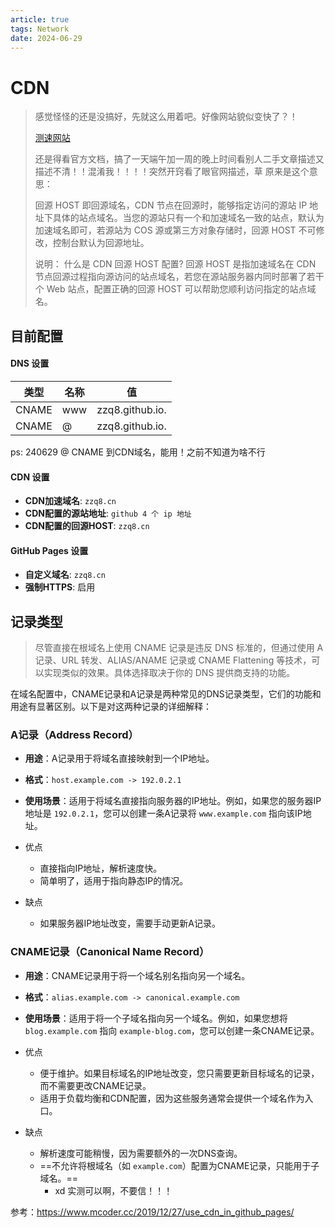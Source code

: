```yaml
---
article: true
tags: Network
date: 2024-06-29
---
```


# CDN

> 感觉怪怪的还是没搞好，先就这么用着吧。好像网站貌似变快了？！
>
> [测速网站](https://www.17ce.com/site)
>
> 
>
> 还是得看官方文档，搞了一天端午加一周的晚上时间看别人二手文章描述又描述不清！！混淆我！！！！突然开窍看了眼官网描述，草  原来是这个意思：
>
> 回源 HOST
> 即回源域名，CDN 节点在回源时，能够指定访问的源站 IP 地址下具体的站点域名。当您的源站只有一个和加速域名一致的站点，默认为加速域名即可，若源站为 COS 源或第三方对象存储时，回源 HOST 不可修改，控制台默认为回源地址。
>
> 说明：
> 什么是 CDN 回源 HOST 配置?
> 回源 HOST 是指加速域名在 CDN 节点回源过程指向源访问的站点域名，若您在源站服务器内同时部署了若干个 Web 站点，配置正确的回源 HOST 可以帮助您顺利访问指定的站点域名。

## 目前配置

#### DNS 设置

| 类型  | 名称 | 值              |
| ----- | ---- | --------------- |
| CNAME | www  | zzq8.github.io. |
| CNAME | @    | zzq8.github.io. |

ps: 240629 @ CNAME 到CDN域名，能用！之前不知道为啥不行

#### CDN 设置

- **CDN加速域名**: `zzq8.cn`
- **CDN配置的源站地址**: `github 4 个 ip 地址`
- **CDN配置的回源HOST**: `zzq8.cn`

#### GitHub Pages 设置

- **自定义域名**: `zzq8.cn`
- **强制HTTPS**: 启用



## 记录类型

> 尽管直接在根域名上使用 CNAME 记录是违反 DNS 标准的，但通过使用 A 记录、URL 转发、ALIAS/ANAME 记录或 CNAME Flattening 等技术，可以实现类似的效果。具体选择取决于你的 DNS 提供商支持的功能。

在域名配置中，CNAME记录和A记录是两种常见的DNS记录类型，它们的功能和用途有显著区别。以下是对这两种记录的详细解释：

### A记录（Address Record）

- **用途**：A记录用于将域名直接映射到一个IP地址。

- **格式**：`host.example.com -> 192.0.2.1`

- **使用场景**：适用于将域名直接指向服务器的IP地址。例如，如果您的服务器IP地址是 `192.0.2.1`，您可以创建一条A记录将 `www.example.com` 指向该IP地址。

- 优点

  - 直接指向IP地址，解析速度快。
  - 简单明了，适用于指向静态IP的情况。
  
- 缺点

  - 如果服务器IP地址改变，需要手动更新A记录。

### CNAME记录（Canonical Name Record）

- **用途**：CNAME记录用于将一个域名别名指向另一个域名。

- **格式**：`alias.example.com -> canonical.example.com`

- **使用场景**：适用于将一个子域名指向另一个域名。例如，如果您想将 `blog.example.com` 指向 `example-blog.com`，您可以创建一条CNAME记录。

- 优点

  - 便于维护。如果目标域名的IP地址改变，您只需要更新目标域名的记录，而不需要更改CNAME记录。
  - 适用于负载均衡和CDN配置，因为这些服务通常会提供一个域名作为入口。
  
- 缺点

  - 解析速度可能稍慢，因为需要额外的一次DNS查询。
  - ==不允许将根域名（如 `example.com`）配置为CNAME记录，只能用于子域名。==
    - xd 实测可以啊，不要信！！！





参考：https://www.mcoder.cc/2019/12/27/use_cdn_in_github_pages/
